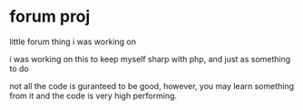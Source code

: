 # forum proj
 little forum thing i was working on



i was working on this to keep myself sharp with php, and just as something to do

not all the code is guranteed to be good, however, you may learn something from it and the code is very high performing.